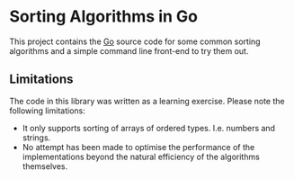 # Sorting Algorithms in Go

This project contains the [Go][1] source code for some common sorting algorithms and
a simple command line front-end to try them out.

## Limitations

The code in this library was written as a learning exercise. Please note the following limitations:

* It only supports sorting of arrays of ordered types. I.e. numbers and strings.
* No attempt has been made to optimise the performance of the implementations beyond the natural
  efficiency of the algorithms themselves.

[1]: http://golang.org/
